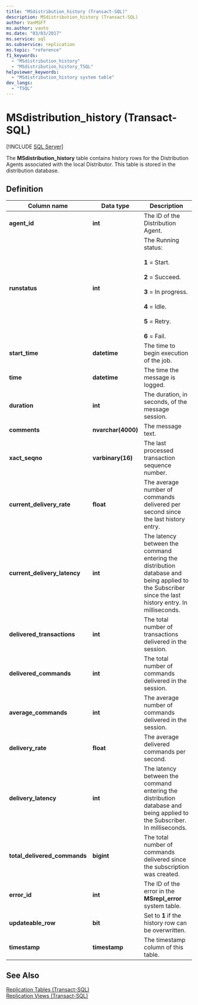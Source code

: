 ```yaml
---
title: "MSdistribution_history (Transact-SQL)"
description: MSdistribution_history (Transact-SQL)
author: VanMSFT
ms.author: vanto
ms.date: "03/03/2017"
ms.service: sql
ms.subservice: replication
ms.topic: "reference"
f1_keywords:
  - "MSdistribution_history"
  - "MSdistribution_history_TSQL"
helpviewer_keywords:
  - "MSdistribution_history system table"
dev_langs:
  - "TSQL"
---
```

# MSdistribution_history (Transact-SQL)
[!INCLUDE [SQL Server](../../includes/applies-to-version/sqlserver.md)]

  The **MSdistribution_history** table contains history rows for the Distribution Agents associated with the local Distributor. This table is stored in the distribution database.  
  
## Definition  
  
|Column name|Data type|Description|  
|-----------------|---------------|-----------------|  
|**agent_id**|**int**|The ID of the Distribution Agent.|  
|**runstatus**|**int**|The Running status:<br /><br /> **1** = Start.<br /><br /> **2** = Succeed.<br /><br /> **3** = In progress.<br /><br /> **4** = Idle.<br /><br /> **5** = Retry.<br /><br /> **6** = Fail.|  
|**start_time**|**datetime**|The time to begin execution of the job.|  
|**time**|**datetime**|The time the message is logged.|  
|**duration**|**int**|The duration, in seconds, of the message session.|  
|**comments**|**nvarchar(4000)**|The message text.|  
|**xact_seqno**|**varbinary(16)**|The last processed transaction sequence number.|  
|**current_delivery_rate**|**float**|The average number of commands delivered per second since the last history entry.|  
|**current_delivery_latency**|**int**|The latency between the command entering the distribution database and being applied to the Subscriber since the last history entry. In milliseconds.|  
|**delivered_transactions**|**int**|The total number of transactions delivered in the session.|  
|**delivered_commands**|**int**|The total number of commands delivered in the session.|  
|**average_commands**|**int**|The average number of commands delivered in the session.|  
|**delivery_rate**|**float**|The average delivered commands per second.|  
|**delivery_latency**|**int**|The latency between the command entering the distribution database and being applied to the Subscriber. In milliseconds.|  
|**total_delivered_commands**|**bigint**|The total number of commands delivered since the subscription was created.|  
|**error_id**|**int**|The ID of the error in the **MSrepl_error** system table.|  
|**updateable_row**|**bit**|Set to **1** if the history row can be overwritten.|  
|**timestamp**|**timestamp**|The timestamp column of this table.|  
  
## See Also  
 [Replication Tables &#40;Transact-SQL&#41;](../../relational-databases/system-tables/replication-tables-transact-sql.md)   
 [Replication Views &#40;Transact-SQL&#41;](../../relational-databases/system-views/replication-views-transact-sql.md)  
  
  
